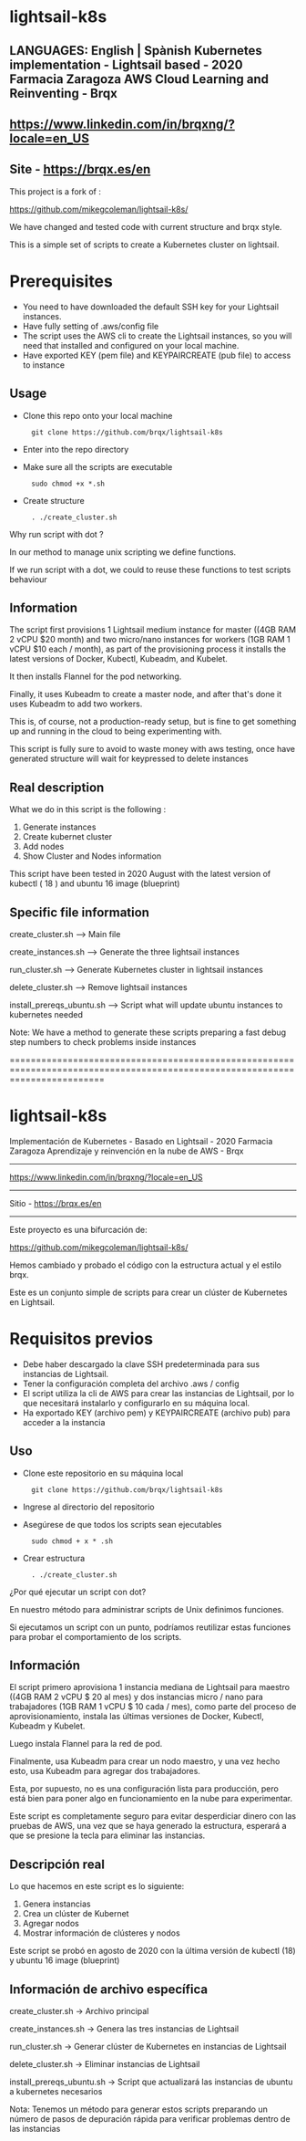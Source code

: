 # lightsail-k8s
LANGUAGES: English | Spànish
Kubernetes implementation - Lightsail based - 2020 Farmacia Zaragoza
AWS Cloud Learning and Reinventing - Brqx 
--------------------------------------------------------------------------------------------
https://www.linkedin.com/in/brqxng/?locale=en_US
--------------------------------------------------------------------------------------------
Site - https://brqx.es/en
--------------------------------------------------------------------------------------------
This project is a fork of : 

https://github.com/mikegcoleman/lightsail-k8s/

We have changed and tested code with current structure and brqx style.

This is a simple set of scripts to create a Kubernetes cluster on lightsail. 

# Prerequisites

* You need to have downloaded the default SSH key for your Lightsail instances.
* Have fully setting of .aws/config file
* The script uses the AWS cli to create the Lightsail instances, so you will need that installed and configured on your local machine. 
* Have exported KEY (pem file) and KEYPAIRCREATE (pub file) to access to instance

## Usage

* Clone this repo onto your local machine

        git clone https://github.com/brqx/lightsail-k8s

* Enter into the repo directory

* Make sure all the scripts are executable

        sudo chmod +x *.sh

* Create structure

        . ./create_cluster.sh 
        
Why run script with dot ? 

In our method to manage unix scripting we define functions. 

If we run script with a dot, we could to reuse these functions to test scripts behaviour

## Information

The script first  provisions 1 Lightsail medium instance for master ((4GB RAM 2 vCPU $20 month) and two micro/nano instances for workers (1GB RAM 1 vCPU $10 each / month), as part of the provisioning process it installs the latest versions of Docker, Kubectl, Kubeadm, and Kubelet.

It then installs Flannel for the pod networking. 

Finally, it uses Kubeadm to create a master node, and after that's done it uses Kubeadm to add two workers. 

This is, of course, not a production-ready setup, but is fine to get something up and running in the cloud to being experimenting with. 

This script is fully sure to avoid to waste money with aws testing, once have generated structure will wait for keypressed to delete instances

## Real description 

What we do in this script is the following : 

1. Generate instances
2. Create kubernet cluster
3. Add nodes
4. Show Cluster and Nodes information

This script have been tested in 2020 August with the latest version of kubectl ( 18 ) and ubuntu 16 image (blueprint)

## Specific file information

create_cluster.sh         --> Main file

create_instances.sh       --> Generate the three lightsail instances

run_cluster.sh            --> Generate Kubernetes cluster in lightsail instances

delete_cluster.sh         --> Remove lightsail instances

install_prereqs_ubuntu.sh --> Script what will update ubuntu instances to kubernetes needed

Note: We have a method to generate these scripts preparing a fast debug step numbers to check problems inside instances

==============================================================================================================================

# lightsail-k8s
Implementación de Kubernetes - Basado en Lightsail - 2020 Farmacia Zaragoza
Aprendizaje y reinvención en la nube de AWS - Brqx
-------------------------------------------------- ------------------------------------------
https://www.linkedin.com/in/brqxng/?locale=en_US
-------------------------------------------------- ------------------------------------------
Sitio - https://brqx.es/en
-------------------------------------------------- ------------------------------------------
Este proyecto es una bifurcación de:

https://github.com/mikegcoleman/lightsail-k8s/

Hemos cambiado y probado el código con la estructura actual y el estilo brqx.

Este es un conjunto simple de scripts para crear un clúster de Kubernetes en Lightsail.

# Requisitos previos

* Debe haber descargado la clave SSH predeterminada para sus instancias de Lightsail.
* Tener la configuración completa del archivo .aws / config
* El script utiliza la cli de AWS para crear las instancias de Lightsail, por lo que necesitará instalarlo y configurarlo en su máquina local. 
* Ha exportado KEY (archivo pem) y KEYPAIRCREATE (archivo pub) para acceder a la instancia

## Uso

* Clone este repositorio en su máquina local

        git clone https://github.com/brqx/lightsail-k8s

* Ingrese al directorio del repositorio

* Asegúrese de que todos los scripts sean ejecutables

        sudo chmod + x * .sh

* Crear estructura

        . ./create_cluster.sh
        
¿Por qué ejecutar un script con dot?

En nuestro método para administrar scripts de Unix definimos funciones.

Si ejecutamos un script con un punto, podríamos reutilizar estas funciones para probar el comportamiento de los scripts.

## Información

El script primero aprovisiona 1 instancia mediana de Lightsail para maestro ((4GB RAM 2 vCPU $ 20 al mes) y dos instancias micro / nano para trabajadores (1GB RAM 1 vCPU $ 10 cada / mes), como parte del proceso de aprovisionamiento, instala las últimas versiones de Docker, Kubectl, Kubeadm y Kubelet.

Luego instala Flannel para la red de pod.

Finalmente, usa Kubeadm para crear un nodo maestro, y una vez hecho esto, usa Kubeadm para agregar dos trabajadores.

Esta, por supuesto, no es una configuración lista para producción, pero está bien para poner algo en funcionamiento en la nube para experimentar.

Este script es completamente seguro para evitar desperdiciar dinero con las pruebas de AWS, una vez que se haya generado la estructura, esperará a que se presione la tecla para eliminar las instancias.

## Descripción real

Lo que hacemos en este script es lo siguiente:

1. Genera instancias
2. Crea un clúster de Kubernet
3. Agregar nodos
4. Mostrar información de clústeres y nodos

Este script se probó en agosto de 2020 con la última versión de kubectl (18) y ubuntu 16 image (blueprint)

## Información de archivo específica

create_cluster.sh -> Archivo principal

create_instances.sh -> Genera las tres instancias de Lightsail

run_cluster.sh -> Generar clúster de Kubernetes en instancias de Lightsail

delete_cluster.sh -> Eliminar instancias de Lightsail

install_prereqs_ubuntu.sh -> Script que actualizará las instancias de ubuntu a kubernetes necesarios

Nota: Tenemos un método para generar estos scripts preparando un número de pasos de depuración rápida para verificar problemas dentro de las instancias
